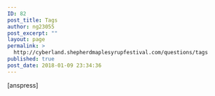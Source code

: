 ```yaml
---
ID: 82
post_title: Tags
author: ng23055
post_excerpt: ""
layout: page
permalink: >
  http://cyberland.shepherdmaplesyrupfestival.com/questions/tags
published: true
post_date: 2018-01-09 23:34:36
---
```

[anspress]